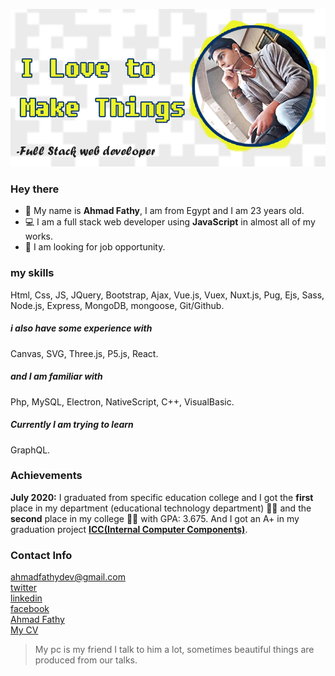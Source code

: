 ![](images/ahmad-fathy.png)
### Hey there
 * 👨 My name is __Ahmad Fathy__, I am from Egypt and I am 23 years old.
 * 💻 I am a full stack web developer using __JavaScript__ in almost all of my works.
 * 🔎 I am looking for job opportunity.

### my skills
Html, Css, JS, JQuery, Bootstrap, Ajax, Vue.js, Vuex, Nuxt.js, Pug, Ejs, Sass, Node.js, Express, MongoDB, mongoose, Git/Github.
##### i also have some experience with
Canvas, SVG, Three.js, P5.js, React.
##### and I am familiar with
Php, MySQL, Electron, NativeScript, C++, VisualBasic.
##### Currently I am trying to learn
GraphQL.

### Achievements
__July 2020:__ I graduated from specific education college and I got the __first__ place in my department (educational technology department) 🎉🎉 and the __second__ place in my college 🎉🎉 with GPA: 3.675. And I got an A+ in my graduation project __[ICC(Internal Computer Components)](https://ahmadfathy97.github.io/icc 'ICC')__.

### Contact Info
ahmadfathydev@gmail.com\
[twitter](https://twitter.com/ahmad_fathy97)\
[linkedin](https://www.linkedin.com/in/ahmadfathy97/)\
[facebook](https://www.facebook.com/AhmadFathy97/)\
[Ahmad Fathy](https://ahmadfathy.me)\
[My CV](https://ahmadfathy.netlify.app/cv/AHMAD%20FATHY%20CV.pdf)



> My pc is my friend I talk to him a lot, sometimes beautiful things are produced from our talks.
